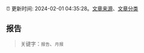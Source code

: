 :alarm_clock: 更新时间: 2024-02-01 04:35:28。[文章来源](/README.md)、[文章分类](/TAGS.md)

## 报告


> 关键字：`报告`、`月报`



